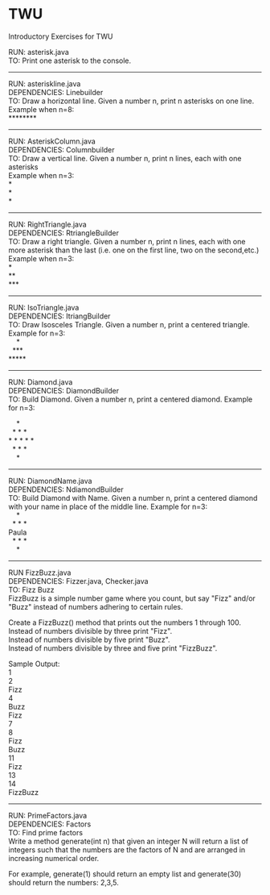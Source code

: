 # TWU
Introductory Exercises for TWU

RUN: asterisk.java  
TO: Print one asterisk to the console.  

******************

RUN: asteriskline.java  
DEPENDENCIES: Linebuilder  
TO: Draw a horizontal line. Given a number n, print n asterisks on one line.  
Example when n=8:  
&ast;&ast;&ast;&ast;&ast;&ast;&ast;&ast;

*********************

RUN: AsteriskColumn.java  
DEPENDENCIES: Columnbuilder  
TO: Draw a vertical line. Given a number n, print n lines, each with one asterisks  
Example when n=3:  
&ast;  
&ast;  
&ast;  

******************

RUN: RightTriangle.java   
DEPENDENCIES: RtriangleBuilder  
TO: Draw a right triangle. Given a number n, print n lines, each with one more asterisk than the last (i.e. one on the first line, two on the second,etc.)  
Example when n=3:  
&ast;  
&ast;&ast;  
&ast;&ast;&ast;  
 

*************

RUN: IsoTriangle.java  
DEPENDENCIES: ItriangBuilder  
TO: Draw Isosceles Triangle. Given a number n, print a centered triangle. Example for n=3:  
&nbsp; &nbsp; &ast;  
&nbsp; &ast;&ast;&ast;  
&ast;&ast;&ast;&ast;&ast;   

*************************

RUN: Diamond.java  
DEPENDENCIES: DiamondBuilder  
TO: Build Diamond. Given a number n, print a centered diamond. Example for n=3:  

&nbsp; &nbsp; &ast;  
&nbsp; &ast; &ast; &ast;  
&ast; &ast; &ast; &ast; &ast;  
&nbsp; &ast; &ast; &ast;  
&nbsp; &nbsp; &ast;  


********************

RUN: DiamondName.java  
DEPENDENCIES: NdiamondBuilder  
TO: Build Diamond with Name. Given a number n, print a centered diamond with your name in place of the middle line. Example for n=3:  
&nbsp; &nbsp; &ast;  
&nbsp; &ast; &ast; &ast;  
Paula  
&nbsp; &ast; &ast; &ast;  
&nbsp; &nbsp; &ast;  

*******************

RUN FizzBuzz.java  
DEPENDENCIES: Fizzer.java, Checker.java  
TO: Fizz Buzz  
FizzBuzz is a simple number game where you count, but say "Fizz" and/or "Buzz" instead of numbers adhering to certain rules.  

Create a FizzBuzz() method that prints out the numbers 1 through 100.  
Instead of numbers divisible by three print "Fizz".  
Instead of numbers divisible by five print "Buzz".  
Instead of numbers divisible by three and five print "FizzBuzz".  

Sample Output:  
1  
2  
Fizz  
4  
Buzz  
Fizz  
7  
8  
Fizz  
Buzz  
11  
Fizz  
13  
14  
FizzBuzz  

******************

RUN: PrimeFactors.java  
DEPENDENCIES: Factors  
TO: Find prime factors  
Write a method generate(int n) that given an integer N will return a list of integers such that the numbers are the factors of N and are arranged in increasing numerical order.  

For example, generate(1) should return an empty list and generate(30) should return the numbers: 2,3,5.
